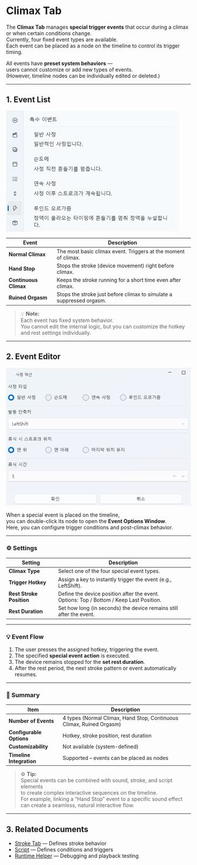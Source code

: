 # Climax Tab

The **Climax Tab** manages **special trigger events** that occur during a climax or when certain conditions change.  
Currently, four fixed event types are available.  
Each event can be placed as a node on the timeline to control its trigger timing.

All events have **preset system behaviors** —  
users cannot customize or add new types of events.  
(However, timeline nodes can be individually edited or deleted.)

---

## 1. Event List

![special-event-list](../images/special-event-list.png)

| Event | Description |
|--------|-------------|
| **Normal Climax** | The most basic climax event. Triggers at the moment of climax. |
| **Hand Stop** | Stops the stroke (device movement) right before climax. |
| **Continuous Climax** | Keeps the stroke running for a short time even after climax. |
| **Ruined Orgasm** | Stops the stroke just before climax to simulate a suppressed orgasm. |

> 💡 **Note:**  
> Each event has fixed system behavior.  
> You cannot edit the internal logic, but you can customize the hotkey and rest settings individually.

---

## 2. Event Editor

![special-event-option](../images/special-event-option.png)

When a special event is placed on the timeline,  
you can double-click its node to open the **Event Options Window**.  
Here, you can configure trigger conditions and post-climax behavior.

---

### ⚙️ Settings

| Setting | Description |
|----------|-------------|
| **Climax Type** | Select one of the four special event types. |
| **Trigger Hotkey** | Assign a key to instantly trigger the event (e.g., LeftShift). |
| **Rest Stroke Position** | Define the device position after the event.<br>Options: Top / Bottom / Keep Last Position. |
| **Rest Duration** | Set how long (in seconds) the device remains still after the event. |

---

### 💡 Event Flow

1. The user presses the assigned hotkey, triggering the event.  
2. The specified **special event action** is executed.  
3. The device remains stopped for the **set rest duration**.  
4. After the rest period, the next stroke pattern or event automatically resumes.

---

### 🧭 Summary

| Item | Description |
|------|-------------|
| **Number of Events** | 4 types (Normal Climax, Hand Stop, Continuous Climax, Ruined Orgasm) |
| **Configurable Options** | Hotkey, stroke position, rest duration |
| **Customizability** | Not available (system-defined) |
| **Timeline Integration** | Supported – events can be placed as nodes |

> ⚙️ **Tip:**  
> Special events can be combined with sound, stroke, and script elements  
> to create complex interactive sequences on the timeline.  
> For example, linking a “Hand Stop” event to a specific sound effect  
> can create a seamless, natural interactive flow.

---

## 3. Related Documents

- [Stroke Tab](stroke.md) — Defines stroke behavior  
- [Script](script.md) — Defines conditions and triggers  
- [Runtime Helper](runtime-helper.md) — Debugging and playback testing  
